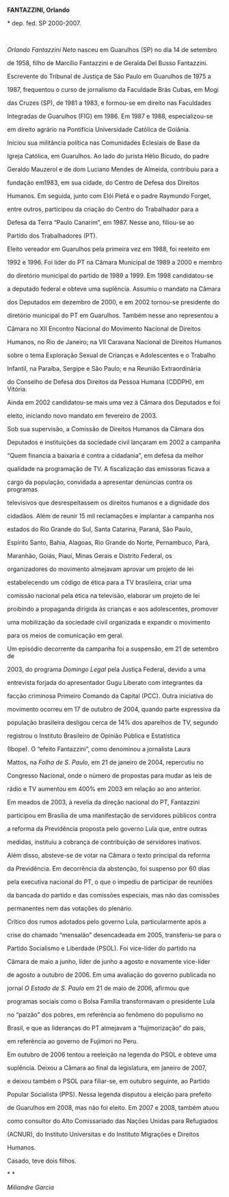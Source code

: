**FANTAZZINI, Orlando**



\* dep. fed. SP 2000-2007.



 



*Orlando Fantazzini Neto* nasceu em Guarulhos (SP) no dia 14 de setembro

de 1958, filho de Marcílio Fantazzini e de Geralda Del Busso Fantazzini.



Escrevente do Tribunal de Justiça de São Paulo em Guarulhos de 1975 a

1987, frequentou o curso de jornalismo da Faculdade Brás Cubas, em Mogi

das Cruzes (SP), de 1981 a 1983, e formou-se em direito nas Faculdades

Integradas de Guarulhos (FIG) em 1986. Em 1987 e 1988, especializou-se

em direito agrário na Pontifícia Universidade Católica de Goiânia.



Iniciou sua militância política nas Comunidades Eclesiais de Base da

Igreja Católica, em Guarulhos. Ao lado do jurista Hélio Bicudo, do padre

Geraldo Mauzerol e de dom Luciano Mendes de Almeida, contribuiu para a

fundação em1983, em sua cidade, do Centro de Defesa dos Direitos

Humanos. Em seguida, junto com Elói Pietá e o padre Raymundo Forget,

entre outros, participou da criação do Centro do Trabalhador para a

Defesa da Terra “Paulo Canarim”, em 1987. Nesse ano, filiou-se ao

Partido dos Trabalhadores (PT).



Eleito vereador em Guarulhos pela primeira vez em 1988, foi reeleito em

1992 e 1996. Foi líder do PT na Câmara Municipal de 1989 a 2000 e membro

do diretório municipal do partido de 1989 a 1999. Em 1998 candidatou-se

a deputado federal e obteve uma suplência. Assumiu o mandato na Câmara

dos Deputados em dezembro de 2000, e em 2002 tornou-se presidente do

diretório municipal do PT em Guarulhos. Também nesse ano representou a

Câmara no XII Encontro Nacional do Movimento Nacional de Direitos

Humanos, no Rio de Janeiro; na VII Caravana Nacional de Direitos Humanos

sobre o tema Exploração Sexual de Crianças e Adolescentes e o Trabalho

Infantil, na Paraíba, Sergipe e São Paulo; e na Reunião Extraordinária

do Conselho de Defesa dos Direitos da Pessoa Humana (CDDPH), em Vitória.

Ainda em 2002 candidatou-se mais uma vez à Câmara dos Deputados e foi

eleito, iniciando novo mandato em fevereiro de 2003.



Sob sua supervisão, a Comissão de Direitos Humanos da Câmara dos

Deputados e instituições da sociedade civil lançaram em 2002 a campanha

“Quem financia a baixaria é contra a cidadania”, em defesa da melhor

qualidade na programação de TV. A fiscalização das emissoras ficava a

cargo da população, convidada a apresentar denúncias contra os programas

televisivos que desrespeitassem os direitos humanos e a dignidade dos

cidadãos. Além de reunir 15 mil reclamações e implantar a campanha nos

estados do Rio Grande do Sul, Santa Catarina, Paraná, São Paulo,

Espírito Santo, Bahia, Alagoas, Rio Grande do Norte, Pernambuco, Pará,

Maranhão, Goiás, Piauí, Minas Gerais e Distrito Federal, os

organizadores do movimento almejavam aprovar um projeto de lei

estabelecendo um código de ética para a TV brasileira, criar uma

comissão nacional pela ética na televisão, elaborar um projeto de lei

proibindo a propaganda dirigida às crianças e aos adolescentes, promover

uma mobilização da sociedade civil organizada e expandir o movimento

para os meios de comunicação em geral.



Um episódio decorrente da campanha foi a suspensão, em 21 de setembro de

2003, do programa *Domingo Legal* pela Justiça Federal, devido a uma

entrevista forjada do apresentador Gugu Liberato com integrantes da

facção criminosa Primeiro Comando da Capital (PCC). Outra iniciativa do

movimento ocorreu em 17 de outubro de 2004, quando parte expressiva da

população brasileira desligou cerca de 14% dos aparelhos de TV, segundo

registrou o Instituto Brasileiro de Opinião Pública e Estatística

(Ibope). O “efeito Fantazzini”, como denominou a jornalista Laura

Mattos, na *Folha de S. Paulo*, em 21 de janeiro de 2004, repercutiu no

Congresso Nacional, onde o número de propostas para mudar as leis de

rádio e TV aumentou em 400% em 2003 em relação ao ano anterior.



Em meados de 2003, à revelia da direção nacional do PT, Fantazzini

participou em Brasília de uma manifestação de servidores públicos contra

a reforma da Previdência proposta pelo governo Lula que, entre outras

medidas, instituiu a cobrança de contribuição de servidores inativos.

Além disso, absteve-se de votar na Câmara o texto principal da reforma

da Previdência. Em decorrência da abstenção, foi suspenso por 60 dias

pela executiva nacional do PT, o que o impediu de participar de reuniões

da bancada do partido e das comissões especiais, mas não das comissões

permanentes nem das votações do plenário.



Crítico dos rumos adotados pelo governo Lula, particularmente após a

crise do chamado “mensalão” desencadeada em 2005, transferiu-se para o

Partido Socialismo e Liberdade (PSOL). Foi vice-líder do partido na

Câmara de maio a junho, líder de junho a agosto e novamente vice-líder

de agosto a outubro de 2006. Em uma avaliação do governo publicada no

jornal *O Estado de S. Paulo* em 21 de maio de 2006, afirmou que

programas sociais como o Bolsa Família transformavam o presidente Lula

no “paizão” dos pobres, em referência ao fenômeno do populismo no

Brasil, e que as lideranças do PT almejavam a “fujimorização” do país,

em referência ao governo de Fujimori no Peru.



Em outubro de 2006 tentou a reeleição na legenda do PSOL e obteve uma

suplência. Deixou a Câmara ao final da legislatura, em janeiro de 2007,

e deixou também o PSOL para filiar-se, em outubro seguinte, ao Partido

Popular Socialista (PPS). Nessa legenda disputou a eleição para prefeito

de Guarulhos em 2008, mas não foi eleito. Em 2007 e 2008, também atuou

como consultor do Alto Comissariado das Nações Unidas para Refugiados

(ACNUR), do Instituto Universitas e do Instituto Migrações e Direitos

Humanos.



Casado, teve dois filhos.



* *



*Miliandre Garcia*



 



